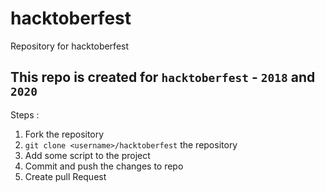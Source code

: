 # hacktoberfest
Repository for hacktoberfest 

## This repo is created for `hacktoberfest` - `2018` and `2020`

Steps :
1. Fork the repository
2. `git clone <username>/hacktoberfest` the repository
3. Add some script to the project
4. Commit and push the changes to repo
5. Create pull Request
